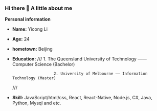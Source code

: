 ### Hi there 👋  A little about me


**Personal information**

- **Name:** Yicong Li
- **Age:** 24
- **hometown:** Beijing
- **Education:**
        ///
                        1. The Queensland University of Technology —— Computer Science (Bachelor)
    
                        2. University of Melbourne —— Information Technology (Master)
    
    ///
- **Skill:** JavaScript/html/css, React, React-Native, Node.js, C#, Java, Python, Mysql and etc.
